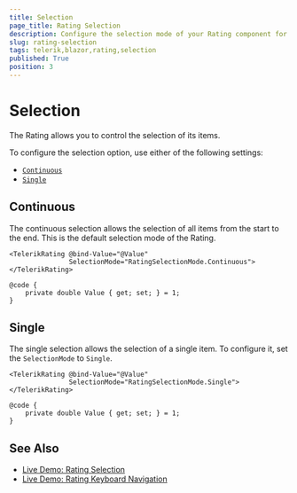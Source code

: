 ```yaml
---
title: Selection
page_title: Rating Selection
description: Configure the selection mode of your Rating component for Blazor. Let users select all items from the start to end of the scale, or limit their selection to a single item.
slug: rating-selection
tags: telerik,blazor,rating,selection
published: True
position: 3
---
```


# Selection

The Rating allows you to control the selection of its items.

To configure the selection option, use either of the following settings:

* [`Continuous`](#continuous)
* [`Single`](#single)

## Continuous

The continuous selection allows the selection of all items from the start to the end. This is the default selection mode of the Rating.

````RAZOR
<TelerikRating @bind-Value="@Value"
               SelectionMode="RatingSelectionMode.Continuous">
</TelerikRating>

@code {
    private double Value { get; set; } = 1;
}
````

## Single

The single selection allows the selection of a single item. To configure it, set the `SelectionMode` to `Single`.

````RAZOR
<TelerikRating @bind-Value="@Value"
               SelectionMode="RatingSelectionMode.Single">
</TelerikRating>

@code {
    private double Value { get; set; } = 1;
}
````

## See Also

* [Live Demo: Rating Selection](https://demos.telerik.com/blazor-ui/rating/selection)
* [Live Demo: Rating Keyboard Navigation](https://demos.telerik.com/blazor-ui/rating/keyboard-navigation)